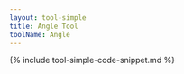 ```yaml
---
layout: tool-simple
title: Angle Tool
toolName: Angle
---
```


{% include tool-simple-code-snippet.md %}
